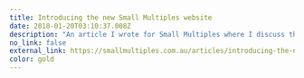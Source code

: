 ```yaml
---
title: Introducing the new Small Multiples website
date: 2018-01-20T03:10:37.008Z
description: "An article I wrote for Small Multiples where I discuss the process of building a static site and choosing the right tools and platform."
no_link: false
external_link: https://smallmultiples.com.au/articles/introducing-the-new-small-multiples-website/
color: gold
---
```


